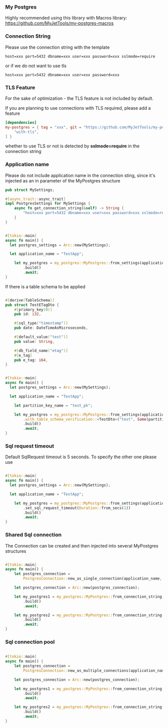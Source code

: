 ### My Postgres
Highly recommended using this library with Macros library: https://github.com/MyJetTools/my-postgres-macros

### Connection String

Please use the connection string with the template

```
host=xxx port=5432 dbname=xxx user=xxx password=xxx sslmode=require
```

or if we do not want to use tls
```
host=xxx port=5432 dbname=xxx user=xxx password=xxx
```

### TLS Feature

For the sake of optimization - the TLS feature is not included by default.

If you are planning to use connections with TLS required, please add a feature

```toml
[dependencies]
my-postgres = { tag = "xxx", git = "https://github.com/MyJetTools/my-postgres.git", features = [
    "with-tls",
] }
```
whether to use TLS or not is detected by **sslmode=require** in the connection string



### Application name

Please do not include application name in the connection sting, since it's injected as an in parameter of the MyPostgres structure

```rust
pub struct MySettings;

#[async_trait::async_trait]
impl PostgresSettings for MySettings {
    async fn get_connection_string(&self) -> String {
        "host=xxx port=5432 dbname=xxx user=xxx password=xxx sslmode=require".to_string()
    }
}


#[tokio::main]
async fn main() {
  let postgres_settings = Arc::new(MySettings);

  let application_name = "TestApp";

    let my_postgres = my_postgres::MyPostgres::from_settings(application_name, postgres_settings)
        .build()
        .await;
}

```


If there is a table schema to be applied
```rust

#[derive(TableSchema)]
pub struct TestETagDto {
    #[primary_key(0)]
    pub id: i32,

    #[sql_type("timestamp")]
    pub date: DateTimeAsMicroseconds,

    #[default_value("test")]
    pub value: String,

    #[db_field_name("etag")]
    #[e_tag]
    pub e_tag: i64,
}


#[tokio::main]
async fn main() {
  let postgres_settings = Arc::new(MySettings);

  let application_name = "TestApp";

    let partition_key_name = "test_pk";

    let my_postgres = my_postgres::MyPostgres::from_settings(application_name, postgres_settings)
        .with_table_schema_verification::<TestDto>("test", Some(partition_key_name.to_string()))
        .build()
        .await;
}
```


### Sql request timeout

Default SqlRequest timeout is 5 seconds. To specify the other one please use

```rust

#[tokio::main]
async fn main() {
  let postgres_settings = Arc::new(MySettings);

  let application_name = "TestApp";

    let my_postgres = my_postgres::MyPostgres::from_settings(application_name, postgres_settings)
        .set_sql_request_timeout(Duration::from_secs(1))
        .build()
        .await;
}
```


### Shared Sql connection

The Connection can be created and then injected into several MyPostgres structures


```rust

#[tokio::main]
async fn main() {
    let postgres_connection =
        PostgresConnection::new_as_single_connection(application_name, postgres_settings).await;

    let postgres_connection = Arc::new(postgres_connection);

    let my_postgres1 = my_postgres::MyPostgres::from_connection_string(postgres_connection.clone())
        .build()
        .await;

    let my_postgres2 = my_postgres::MyPostgres::from_connection_string(postgres_connection)
        .build()
        .await;
}

```


### Sql connection pool

```rust

#[tokio::main]
async fn main() {
    let postgres_connection =
        PostgresConnection::new_as_multiple_connections(application_name, postgres_settings, 3);

    let postgres_connection = Arc::new(postgres_connection);

    let my_postgres1 = my_postgres::MyPostgres::from_connection_string(postgres_connection.clone())
        .build()
        .await;

    let my_postgres2 = my_postgres::MyPostgres::from_connection_string(postgres_connection)
        .build()
        .await;
}

```